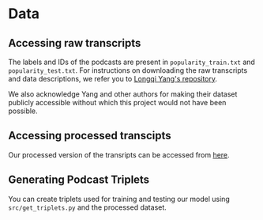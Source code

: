 # Data

## Accessing raw transcripts

The labels and IDs of the podcasts are present in `popularity_train.txt` and `popularity_test.txt`. For instructions on downloading the raw transcripts and data descriptions, we refer you to [Longqi Yang's repository](https://github.com/ylongqi/podcast-data-modeling#data-descriptions).

We also acknowledge Yang and other authors for making their dataset publicly accessible without which this project would not have been possible.

## Accessing processed transcipts

Our processed version of the transripts can be accessed from [here](https://drive.google.com/drive/folders/0B5HoNU8jNviVfk83ejlRX2w3bkd2WkI0ZVBWS3djWDh4cGhweVh0bXZ3NE02NEJweWJnZ3c?resourcekey=0-LYal3iiqv1Sf5S1pq5rSiA&usp=sharing).

## Generating Podcast Triplets

You can create triplets used for training and testing our model using `src/get_triplets.py` and the processed dataset.
